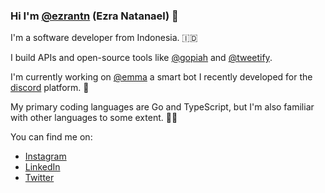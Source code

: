 ### Hi I'm [@ezrantn](https://x.com/EzraNatanael6) (Ezra Natanael) 👋

I'm a software developer from Indonesia. 🇮🇩

I build APIs and open-source tools like [@gopiah](https://github.com/ezrantn/gopiah) and [@tweetify](https://github.com/ezrantn/tweetify).

I'm currently working on [@emma](https://github.com/ezrantn/emma) a smart bot I recently developed for the [discord](https://discord.com/) platform. 🤖

My primary coding languages are Go and TypeScript, but I'm also familiar with other languages to some extent. 👨‍💻

You can find me on:

- [Instagram](https://www.instagram.com/ezntn/)
- [LinkedIn](https://www.linkedin.com/in/ezrantn/)
- [Twitter](https://x.com/EzraNatanael6)
